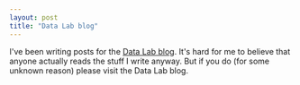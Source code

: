 ```yaml
---
layout: post
title: "Data Lab blog"
---
```


I've been writing posts for the [Data Lab
blog](http://datalab.wri.org).  It's hard for me to believe that
anyone actually reads the stuff I write anyway.  But if you do (for
some unknown reason) please visit the Data Lab blog.
